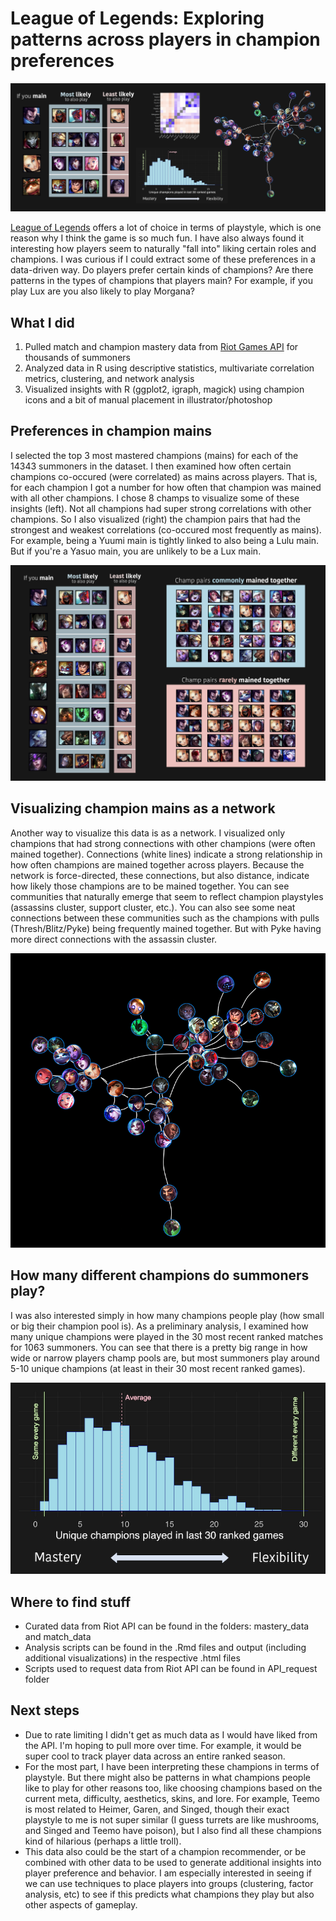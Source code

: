 # League of Legends: Exploring patterns across players in champion preferences

![sample visualization](graphics/summary.png)

[League of Legends](https://www.leagueoflegends.com/) offers a lot of choice in terms of playstyle, which is one reason why I think the game is so much fun. I have also always found it interesting how players seem to naturally "fall into" liking certain roles and champions. I was curious if I could extract some of these preferences in a data-driven way. Do players prefer certain kinds of champions? Are there patterns in the types of champions that players main? For example, if you play Lux are you also likely to play Morgana? 


## What I did
1. Pulled match and champion mastery data from [Riot Games API](https://developer.riotgames.com/) for thousands of summoners
2. Analyzed data in R using descriptive statistics, multivariate correlation metrics, clustering, and network analysis
3. Visualized insights with R (ggplot2, igraph, magick) using champion icons and a bit of manual placement in illustrator/photoshop

## Preferences in champion mains
I selected the top 3 most mastered champions (mains) for each of the 14343 summoners in the dataset. I then examined how often certain champions co-occured (were correlated) as mains across players. That is, for each champion I got a number for how often that champion was mained with all other champions. I chose 8 champs to visualize some of these insights (left). Not all champions had super strong correlations with other champions. So I also visualized (right) the champion pairs that had the strongest and weakest correlations (co-occured most frequently as mains). For example, being a Yuumi main is tightly linked to also being a Lulu main. But if you're a Yasuo main, you are unlikely to be a Lux main.

![sample visualization](graphics/side_by_side.png) 

## Visualizing champion mains as a network
Another way to visualize this data is as a network. I visualized only champions that had strong connections with other champions (were often mained together). Connections (white lines) indicate a strong relationship in how often champions are mained together across players. Because the network is force-directed, these connections, but also distance, indicate how likely those champions are to be mained together. You can see communities that naturally emerge that seem to reflect champion playstyles (assassins cluster, support cluster, etc.). You can also see some neat connections between these communities such as the champions with pulls (Thresh/Blitz/Pyke) being frequently mained together. But with Pyke having more direct connections with the assassin cluster.

![sample visualization](graphics/network.png)

## How many different champions do summoners play?
I was also interested simply in how many champions people play (how small or big their champion pool is). As a preliminary analysis, I examined how many unique champions were played in the 30 most recent ranked matches for 1063 summoners. You can see that there is a pretty big range in how wide or narrow players champ pools are, but most summoners play around 5-10 unique champions (at least in their 30 most recent ranked games).

![sample visualization](graphics/histogram.png)


## Where to find stuff
- Curated data from Riot API can be found in the folders: mastery_data and match_data
- Analysis scripts can be found in the .Rmd files and output (including additional visualizations) in the respective .html files
- Scripts used to request data from Riot API can be found in API_request folder

## Next steps
- Due to rate limiting I didn't get as much data as I would have liked from the API. I'm hoping to pull more over time. For example, it would be super cool to track player data across an entire ranked season.
- For the most part, I have been interpreting these champions in terms of playstyle. But there might also be patterns in what champions people like to play for other reasons too, like choosing champions based on the current meta, difficulty, aesthetics, skins, and lore. For example, Teemo is most related to Heimer, Garen, and Singed, though their exact playstyle to me is not super similar (I guess turrets are like mushrooms, and Singed and Teemo have poison), but I also find all these champions kind of hilarious (perhaps a little troll).
- This data also could be the start of a champion recommender, or be combined with other data to be used to generate additional insights into player preference and behavior. I am especially interested in seeing if we can use techniques to place players into groups (clustering, factor analysis, etc) to see if this predicts what champions they play but also other aspects of gameplay.

